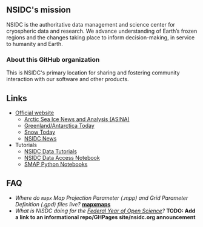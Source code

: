 ## NSIDC's mission

NSIDC is the authoritative data management and science center for cryospheric data and research. We advance understanding of Earth’s frozen regions and the changes taking place to inform decision-making, in service to humanity and Earth.


### About this GitHub organization

This is NSIDC's primary location for sharing and fostering community interaction with our software and other products.


## Links

* [Official website](https://nsidc.org)
    * [Arctic Sea Ice News and Analysis (ASINA)](https://nsidc.org/arcticseaicenews/)
    * [Greenland/Antarctica Today](https://nsidc.org/greenland-today/)
    * [Snow Today](https://nsidc.org/snow-today)
    * [NSIDC News](https://nsidc.org/news-analyses/news-stories)
* Tutorials
    * [NSIDC Data Tutorials](https://github.com/nsidc/NSIDC-Data-Tutorials)
    * [NSIDC Data Access Notebook](https://github.com/nsidc/NSIDC-Data-Access-Notebook)
    * [SMAP Python Notebooks](https://github.com/nsidc/smap_python_notebooks)


## FAQ

* _Where do `mapx` Map Projection Parameter (.mpp) and Grid Parameter Definition (.gpd) files live?_ **[mapxmaps](https://github.com/nsidc/mapxmaps)**
* _What is NISDC doing for the [Federal Year of Open Science](https://open.science.gov/)?_ **TODO: Add a link to an informational repo/GHPages site/nsidc.org announcement**
